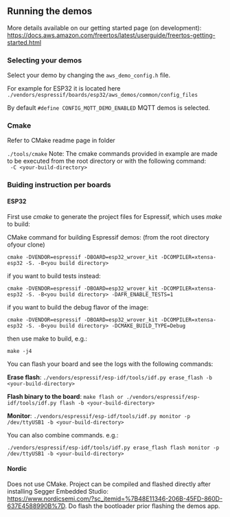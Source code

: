 ## Running the demos
More details available on our getting started page (on development): https://docs.aws.amazon.com/freertos/latest/userguide/freertos-getting-started.html

### Selecting your demos
Select your demo by changing the ```aws_demo_config.h``` file. 

For example for ESP32 it is located here ```./vendors/espressif/boards/esp32/aws_demos/common/config_files```  

By default ```#define CONFIG_MQTT_DEMO_ENABLED``` MQTT demos is selected. 

### Cmake
Refer to CMake readme page in folder

```./tools/cmake```
Note: The cmake commands provided in example are made to be executed from the root directory or with the following command:  
``` -C <your-build-directory>``` 

### Buiding instruction per boards
#### ESP32 

First use _cmake_ to generate the project files for Espressif, which uses _make_ to build: 

CMake command for building Espressif demos:
(from the root directory ofyour clone)

```cmake -DVENDOR=espressif -DBOARD=esp32_wrover_kit -DCOMPILER=xtensa-esp32 -S. -B<you build directory>```

if you want to build tests instead:

```cmake -DVENDOR=espressif -DBOARD=esp32_wrover_kit -DCOMPILER=xtensa-esp32 -S. -B<you build directory> -DAFR_ENABLE_TESTS=1```

if you want to build the debug flavor of the image:

 ```cmake -DVENDOR=espressif -DBOARD=esp32_wrover_kit -DCOMPILER=xtensa-esp32 -S. -B<you build directory> -DCMAKE_BUILD_TYPE=Debug```

 
then use make to build, e.g.: 

```make -j4```

You can flash your board and see the logs with the following commands:

**Erase flash**: ```./vendors/espressif/esp-idf/tools/idf.py erase_flash -b <your-build-directory> ```

**Flash binary to the board**: ```make flash or ./vendors/espressif/esp-idf/tools/idf.py flash -b <your-build-directory> ```

**Monitor**: ```./vendors/espressif/esp-idf/tools/idf.py monitor -p /dev/ttyUSB1 -b <your-build-directory> ```

You can also combine commands. e.g.:  

```./vendors/espressif/esp-idf/tools/idf.py erase_flash flash monitor -p /dev/ttyUSB1 -b <your-build-directory> ```
 
 #### Nordic
 Does not use CMake. Project can be compiled and flashed directly after installing Segger Embedded Studio:  
 https://www.nordicsemi.com/?sc_itemid=%7B48E11346-206B-45FD-860D-637E4588990B%7D.
 Do flash the bootloader prior flashing the demos app.


